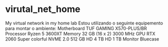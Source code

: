 # virutal_net_home
My virtual network in my home lab
Estou utilizando o seguinte equipemento para montar o ambiente:
Motherboard TUF GAMING X570-PLUS/BR
Processor Ryzen 5 3600XT
Memory 32 GB (16 x 2) 3000 MHz
GPU RTX 2060 Super colorful
NVME 2.0 512 GB
HD 4 TB
HD 1 TB
Monitor Bluecase
